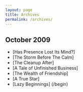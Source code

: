 ```yaml
---
layout: page
title: Archives
permalink: /archives/
---
```


## October 2009

- [Has Presence Lost Its Mind?]
- [The Storm Before The Calm]
- [The Cleanup After]
- [A Tale of Unfinished Business]
- [The Wealth of Friendship]
- [A True Star]
- [Lazy Beginnings] (/begin)